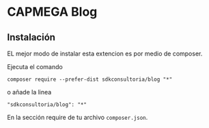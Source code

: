 CAPMEGA Blog
====


Instalación
------------
EL mejor modo de instalar esta extencion es por medio de composer.

Ejecuta el comando

```
composer require --prefer-dist sdkconsultoria/blog "*"
```

o añade la linea

```
"sdkconsultoria/blog": "*"
```

En la sección require de tu archivo `composer.json`.